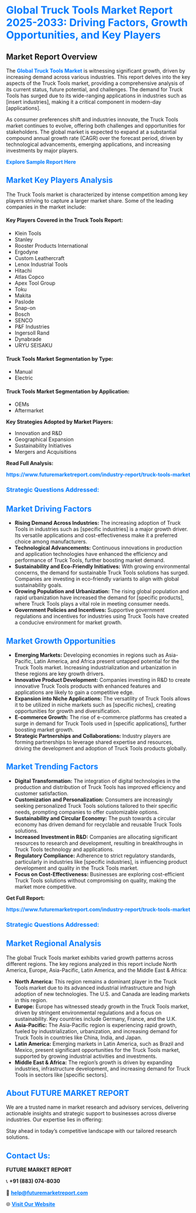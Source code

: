 <h1 style="color: #007BFF;">Global Truck Tools Market Report 2025-2033: Driving Factors, Growth Opportunities, and Key Players</h1>

<section id="overview">
<h2>Market Report Overview</h2>
<p>The <a href="https://www.futuremarketreport.com/industry-report/truck-tools-market" style="color: #007BFF; text-decoration: none;"><strong>Global Truck Tools Market</strong></a> is witnessing significant growth, driven by increasing demand across various industries. This report delves into the key aspects of the Truck Tools market, providing a comprehensive analysis of its current status, future potential, and challenges. The demand for Truck Tools has surged due to its wide-ranging applications in industries such as [insert industries], making it a critical component in modern-day [applications].</p>
<p>As consumer preferences shift and industries innovate, the Truck Tools market continues to evolve, offering both challenges and opportunities for stakeholders. The global market is expected to expand at a substantial compound annual growth rate (CAGR) over the forecast period, driven by technological advancements, emerging applications, and increasing investments by major players.</p>
</section>

<section id="overview">
<p><a href="https://www.futuremarketreport.com/request-sample/reportId=36547" style="color: #007BFF; text-decoration: none;"><strong>Explore Sample Report Here</strong></a></p>
</section>

<section id="key-players">
<h2 style="color: #007BFF;">Market Key Players Analysis</h2>
<p>The Truck Tools market is characterized by intense competition among key players striving to capture a larger market share. Some of the leading companies in the market include:</p>
<h4>Key Players Covered in the Truck Tools Report:</h4>
<ul><li>Klein Tools</li><li>Stanley</li><li>Rooster Products International</li><li>Ergodyne</li><li>Custom Leathercraft</li><li>Lenox Industrial Tools</li><li>Hitachi</li><li>Atlas Copco</li><li>Apex Tool Group</li><li>Toku</li><li>Makita</li><li>Paslode</li><li>Snap-on</li><li>Bosch</li><li>SENCO</li><li>P&amp;F Industries</li><li>Ingersoll Rand</li><li>Dynabrade</li><li>URYU SEISAKU</li></ul>
<h4>Truck Tools Market Segmentation by Type:</h4>
<ul><li>Manual</li><li>Electric</li></ul>

<h4>Truck Tools Market Segmentation by Application:</h4>
<ul><li>OEMs</li><li>Aftermarket</li></ul>
<p><strong>Key Strategies Adopted by Market Players:</strong></p>
<ul>
<li>Innovation and R&D</li>
<li>Geographical Expansion</li>
<li>Sustainability Initiatives</li>
<li>Mergers and Acquisitions</li>
</ul>
</section>

<section>
<p><strong>Read Full Analysis: </strong></p><a href="https://www.futuremarketreport.com/industry-report/truck-tools-market" style="color: #007BFF; text-decoration: none;"><strong>https://www.futuremarketreport.com/industry-report/truck-tools-market</strong></a>
<h3 style="color: #007BFF;">Strategic Questions Addressed:</h3>
</section>

<section id="driving-factors">
<h2 style="color: #007BFF;">Market Driving Factors</h2>
<ul>
<li><strong>Rising Demand Across Industries:</strong> The increasing adoption of Truck Tools in industries such as [specific industries] is a major growth driver. Its versatile applications and cost-effectiveness make it a preferred choice among manufacturers.</li>
<li><strong>Technological Advancements:</strong> Continuous innovations in production and application technologies have enhanced the efficiency and performance of Truck Tools, further boosting market demand.</li>
<li><strong>Sustainability and Eco-Friendly Initiatives:</strong> With growing environmental concerns, the demand for sustainable Truck Tools solutions has surged. Companies are investing in eco-friendly variants to align with global sustainability goals.</li>
<li><strong>Growing Population and Urbanization:</strong> The rising global population and rapid urbanization have increased the demand for [specific products], where Truck Tools plays a vital role in meeting consumer needs.</li>
<li><strong>Government Policies and Incentives:</strong> Supportive government regulations and incentives for industries using Truck Tools have created a conducive environment for market growth.</li>
</ul>
</section>

<section id="growth-opportunities">
<h2 style="color: #007BFF;">Market Growth Opportunities</h2>
<ul>
<li><strong>Emerging Markets:</strong> Developing economies in regions such as Asia-Pacific, Latin America, and Africa present untapped potential for the Truck Tools market. Increasing industrialization and urbanization in these regions are key growth drivers.</li>
<li><strong>Innovative Product Development:</strong> Companies investing in R&D to create innovative Truck Tools products with enhanced features and applications are likely to gain a competitive edge.</li>
<li><strong>Expansion into Niche Applications:</strong> The versatility of Truck Tools allows it to be utilized in niche markets such as [specific niches], creating opportunities for growth and diversification.</li>
<li><strong>E-commerce Growth:</strong> The rise of e-commerce platforms has created a surge in demand for Truck Tools used in [specific applications], further boosting market growth.</li>
<li><strong>Strategic Partnerships and Collaborations:</strong> Industry players are forming partnerships to leverage shared expertise and resources, driving the development and adoption of Truck Tools products globally.</li>
</ul>
</section>

<section id="trending-factors">
<h2 style="color: #007BFF;">Market Trending Factors</h2>
<ul>
<li><strong>Digital Transformation:</strong> The integration of digital technologies in the production and distribution of Truck Tools has improved efficiency and customer satisfaction.</li>
<li><strong>Customization and Personalization:</strong> Consumers are increasingly seeking personalized Truck Tools solutions tailored to their specific needs, prompting companies to offer customizable options.</li>
<li><strong>Sustainability and Circular Economy:</strong> The push towards a circular economy has driven demand for recyclable and reusable Truck Tools solutions.</li>
<li><strong>Increased Investment in R&D:</strong> Companies are allocating significant resources to research and development, resulting in breakthroughs in Truck Tools technology and applications.</li>
<li><strong>Regulatory Compliance:</strong> Adherence to strict regulatory standards, particularly in industries like [specific industries], is influencing product development and quality in the Truck Tools market.</li>
<li><strong>Focus on Cost-Effectiveness:</strong> Businesses are exploring cost-efficient Truck Tools solutions without compromising on quality, making the market more competitive.</li>
</ul>
</section>

<section>
<p><strong>Get Full Report: </strong></p><a href="https://www.futuremarketreport.com/industry-report/truck-tools-market" style="color: #007BFF; text-decoration: none;"><strong>https://www.futuremarketreport.com/industry-report/truck-tools-market</strong></a>
<h3 style="color: #007BFF;">Strategic Questions Addressed:</h3>
</section>


<section id="regional-analysis">
<h2 style="color: #007BFF;">Market Regional Analysis</h2>
<p>The global Truck Tools market exhibits varied growth patterns across different regions. The key regions analyzed in this report include North America, Europe, Asia-Pacific, Latin America, and the Middle East & Africa:</p>
<ul>
<li><strong>North America:</strong> This region remains a dominant player in the Truck Tools market due to its advanced industrial infrastructure and high adoption of new technologies. The U.S. and Canada are leading markets in this region.</li>
<li><strong>Europe:</strong> Europe has witnessed steady growth in the Truck Tools market, driven by stringent environmental regulations and a focus on sustainability. Key countries include Germany, France, and the U.K.</li>
<li><strong>Asia-Pacific:</strong> The Asia-Pacific region is experiencing rapid growth, fueled by industrialization, urbanization, and increasing demand for Truck Tools in countries like China, India, and Japan.</li>
<li><strong>Latin America:</strong> Emerging markets in Latin America, such as Brazil and Mexico, present significant opportunities for the Truck Tools market, supported by growing industrial activities and investments.</li>
<li><strong>Middle East & Africa:</strong> The region’s growth is driven by expanding industries, infrastructure development, and increasing demand for Truck Tools in sectors like [specific sectors].</li>
</ul>
</section>

<footer>
<h2 style="color: #007BFF;">About FUTURE MARKET REPORT</h2>
<p>We are a trusted name in market research and advisory services, delivering actionable insights and strategic support to businesses across diverse industries. Our expertise lies in offering:</p>

<p>Stay ahead in today’s competitive landscape with our tailored research solutions.</p>

<h2 style="color: #007BFF;">Contact Us:</h2>
<p><strong>FUTURE MARKET REPORT</strong></p>
<p>📞 <strong>+91 (883) 074-8030</strong></p>
<p>📧 <strong><a href="mailto:help@futuremarketreport.com" style="color: #007BFF;">help@futuremarketreport.com</a></strong></p>
<p>🌐 <strong><a href="https://www.futuremarketreport.com/" style="color: #007BFF;">Visit Our Website</a></strong></p>
</footer>